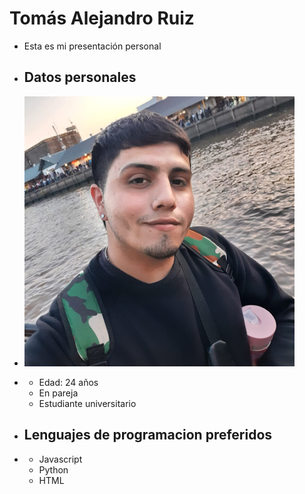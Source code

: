 # Tomás Alejandro Ruiz
- Esta es mi presentación personal

+ ## Datos personales

+ ![Este soy yo](unnamed.png)

+ - Edad: 24 años
  - En pareja
  - Estudiante universitario

+ ## Lenguajes de programacion preferidos
+ - Javascript
  - Python
  - HTML
 
